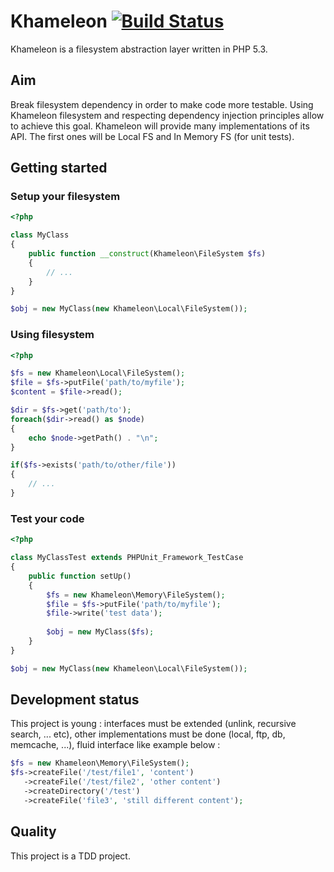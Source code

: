 Khameleon [![Build Status](https://travis-ci.org/Niktux/khameleon.png?branch=master)](https://travis-ci.org/Niktux/khameleon)
=========

Khameleon is a filesystem abstraction layer written in PHP 5.3.


Aim
---
Break filesystem dependency in order to make code more testable. Using Khameleon filesystem and respecting dependency injection principles allow to achieve this goal. Khameleon will provide many implementations of its API. The first ones will be Local FS and In Memory FS (for unit tests).


Getting started
---------------

### Setup your filesystem

```php
<?php

class MyClass
{
    public function __construct(Khameleon\FileSystem $fs)
    {
        // ...
    }
}

$obj = new MyClass(new Khameleon\Local\FileSystem());
```

### Using filesystem

```php
<?php

$fs = new Khameleon\Local\FileSystem();
$file = $fs->putFile('path/to/myfile');
$content = $file->read();

$dir = $fs->get('path/to');
foreach($dir->read() as $node)
{
    echo $node->getPath() . "\n";
}

if($fs->exists('path/to/other/file'))
{
    // ...
}

```

### Test your code
```php
<?php

class MyClassTest extends PHPUnit_Framework_TestCase
{
    public function setUp()
    {
        $fs = new Khameleon\Memory\FileSystem();
        $file = $fs->putFile('path/to/myfile');
        $file->write('test data');
        
        $obj = new MyClass($fs);
    }
}

$obj = new MyClass(new Khameleon\Local\FileSystem());
```


Development status
------------------
This project is young : interfaces must be extended (unlink, recursive search, ... etc), other implementations must be done (local, ftp, db, memcache, ...), fluid interface like example below :
```php
$fs = new Khameleon\Memory\FileSystem();
$fs->createFile('/test/file1', 'content')
   ->createFile('/test/file2', 'other content')
   ->createDirectory('/test')
   ->createFile('file3', 'still different content');

```

Quality
-------
This project is a TDD project.
